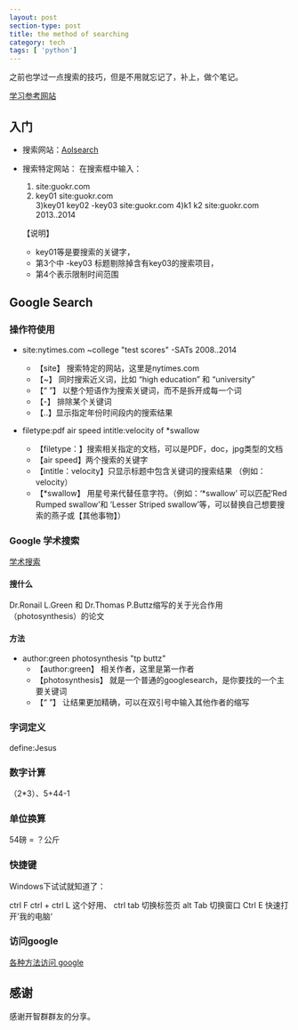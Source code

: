 ```yaml
---
layout: post
section-type: post
title: the method of searching
category: tech
tags: [ 'python']
---
```

之前也学过一点搜索的技巧，但是不用就忘记了，补上，做个笔记。  

[学习参考网站](http://www.kanvas.cn/view/d441ba95e6881484615f42143c7d8d21.html)

## 入门 ##

* 搜索网站：[Aolsearch](http://www.aolsearch.com/?s_gl=CN)
* 搜索特定网站： 在搜索框中输入：

	1) site:guokr.com   
	2) key01 site:guokr.com   
	3)key01 key02 -key03 site:guokr.com 
	4)k1 k2 site:guokr.com 2013..2014 

	 【说明】 
	* key01等是要搜索的关键字，
	* 第3个中 -key03 标题剔除掉含有key03的搜索项目，
	* 第4个表示限制时间范围

## Google Search ##

### 操作符使用 ###

* site:nytimes.com ~college "test scores" -SATs 2008..2014  
	* 【site】 搜索特定的网站，这里是nytimes.com
	*  【~】 同时搜索近义词，比如 “high education” 和 “university”
	*  【“ ”】 以整个短语作为搜索关键词，而不是拆开成每一个词
	*  【-】 排除某个关键词
	*  【..】显示指定年份时间段内的搜索结果

* filetype:pdf air speed intitle:velocity of *swallow
	* 【filetype：】搜索相关指定的文档，可以是PDF，doc，jpg类型的文档
	* 【air speed】两个搜索的关键字
	* 【intitle：velocity】只显示标题中包含关键词的搜索结果 （例如： velocity）
	* 【*swallow】 用星号来代替任意字符。（例如：‘*swallow’ 可以匹配‘Red Rumped swallow’和 ‘Lesser Striped swallow’等，可以替换自己想要搜索的燕子或【其他事物】）

### Google 学术搜索 ###

[学术搜索](http://scholar.google.com)

#### 搜什么 ####

Dr.Ronail L.Green 和 Dr.Thomas P.Buttz缩写的关于光合作用（photosynthesis）的论文

#### 方法 ####

* author:green photosynthesis "tp buttz"  
	* 【author:green】 相关作者，这里是第一作者  
	* 【photosynthesis】 就是一个普通的googlesearch，是你要找的一个主要关键词
	* 【“   ”】 让结果更加精确，可以在双引号中输入其他作者的缩写

### 字词定义 ###

define:Jesus

### 数字计算 ###

（2*3）、5+44-1

### 单位换算 ###

54磅 = ？公斤 

### 快捷键 ###

Windows下试试就知道了：

ctrl  F
ctrl  +
ctrl  L    这个好用、
ctrl  tab  切换标签页
alt   Tab  切换窗口
Ctrl  E    快速打开’我的电脑‘

### 访问google ###

[各种方法访问 google](https://workflowy.com/s/cFHwzDgSv2)

## 感谢 ##

感谢开智群群友的分享。
	